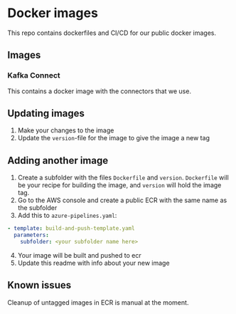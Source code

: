 # Docker images

This repo contains dockerfiles and CI/CD for our public docker images.

## Images

### Kafka Connect

This contains a docker image with the connectors that we use.

## Updating images

1. Make your changes to the image
2. Update the `version`-file for the image to give the image a new tag

## Adding another image

1. Create a subfolder with the files `Dockerfile` and `version`. `Dockerfile` will be your recipe
   for building the image, and `version` will hold the image tag.
2. Go to the AWS console and create a public ECR with the same name as the subfolder
3. Add this to `azure-pipelines.yaml`:

```yaml
- template: build-and-push-template.yaml
  parameters:
    subfolder: <your subfolder name here>
```

4. Your image will be built and pushed to ecr
5. Update this readme with info about your new image

## Known issues

Cleanup of untagged images in ECR is manual at the moment.
